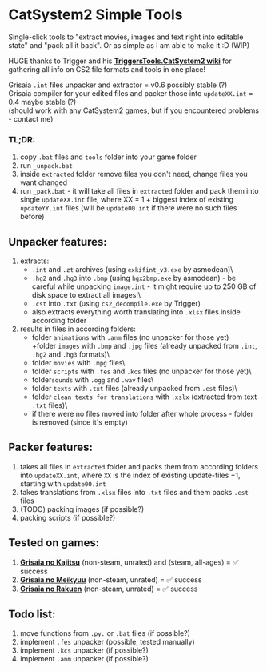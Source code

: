 # CatSystem2 Simple Tools
Single-click tools to "extract movies, images and text right into editable state" and "pack all it back". Or as simple as I am able to make it :D (WIP)

HUGE thanks to Trigger and his **[TriggersTools.CatSystem2 wiki](https://github.com/trigger-segfault/TriggersTools.CatSystem2)** for gathering all info on CS2 file formats and tools in one place!

Grisaia `.int` files unpacker and extractor  = v0.6 possibly stable (?)\
Grisaia compiler for your edited files and packer those into `updateXX.int`  = 0.4 maybe stable (?)\
(should work with any CatSystem2 games, but if you encountered problems - contact me)

### TL;DR:
1) copy `.bat` files and `tools` folder into your game folder
2) run `_unpack.bat`
3) inside `extracted` folder remove files you don't need, change files you want changed
4) run `_pack.bat` - it will take all files in `extracted` folder and pack them into single `updateXX.int` file, where XX = 1 + biggest index of existing `updateYY.int` files (will be `update00.int` if there were no such files before)

## Unpacker features:
1) extracts:
   + `.int` and `.zt` archives (using `exkifint_v3.exe` by asmodean)\
   + `.hg2` and `.hg3` into `.bmp` (using `hgx2bmp.exe` by asmodean) - be careful while unpacking `image.int` - it might require up to 250 GB of disk space to extract all images!\
   + `.cst` into `.txt` (using `cs2_decompile.exe` by Trigger)
   + also extracts everything worth translating into `.xlsx` files inside according folder
2) results in files in according folders:
   + folder `animations` with `.anm` files (no unpacker for those yet)\
   +folder `images` with `.bmp` and `.jpg` files (already unpacked from `.int`, `.hg2` and `.hg3` formats)\
   + folder `movies` with `.mpg` files\
   + folder `scripts` with `.fes` and `.kcs` files (no unpacker for those yet)\
   + folder`sounds` with `.ogg` and `.wav` files\
   + folder `texts` with `.txt` files (already unpacked from `.cst` files)\
   + folder `clean texts for translations` with `.xslx` (extracted from text `.txt` files)\
   + if there were no files moved into folder after whole process - folder is removed (since it's empty)

## Packer features:
1) takes all files in `extracted` folder and packs them from according folders into `updateXX.int`, where `XX` is the index of existing update-files +1, starting with `update00.int`
2) takes translations from `.xlsx` files into `.txt` files and them packs `.cst` files
3) (TODO) packing images (if possible?)
4) packing scripts (if possible?)

## Tested on games:
1) **[Grisaia no Kajitsu](https://vndb.org/v5154)** (non-steam, unrated) and (steam, all-ages) =  ✅ success
2) **[Grisaia no Meikyuu](https://vndb.org/v7723)** (non-steam, unrated) =  ✅ success
3) **[Grisaia no Rakuen](https://vndb.org/v7724)** (non-steam, unrated) =  ✅ success

## Todo list:
1) move functions from `.py.` or `.bat` files (if possible?)
2) implement `.fes` unpacker (possible, tested manually)
3) implement `.kcs` unpacker (if possible?)
4) implement `.anm` unpacker (if possible?)